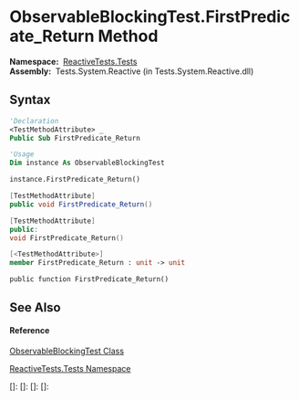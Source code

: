 # ObservableBlockingTest.FirstPredicate\_Return Method

**Namespace:**  [ReactiveTests.Tests](ReactiveTests.Tests\ReactiveTests.Tests.md)  
**Assembly:**  Tests.System.Reactive (in Tests.System.Reactive.dll)

## Syntax

```vb
'Declaration
<TestMethodAttribute> _
Public Sub FirstPredicate_Return
```

```vb
'Usage
Dim instance As ObservableBlockingTest

instance.FirstPredicate_Return()
```

```csharp
[TestMethodAttribute]
public void FirstPredicate_Return()
```

```c++
[TestMethodAttribute]
public:
void FirstPredicate_Return()
```

```fsharp
[<TestMethodAttribute>]
member FirstPredicate_Return : unit -> unit 
```

```jscript
public function FirstPredicate_Return()
```

## See Also

#### Reference

[ObservableBlockingTest Class](ObservableBlockingTest\ObservableBlockingTest.md)

[ReactiveTests.Tests Namespace](ReactiveTests.Tests\ReactiveTests.Tests.md)

[]: 
[]: 
[]: 
[]: 